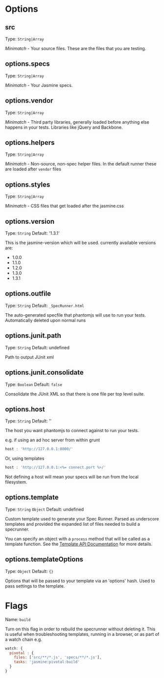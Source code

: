 # Options

## src
Type: `String|Array`

*Minimatch* - Your source files. These are the files that you are testing.

## options.specs
Type: `String|Array`

*Minimatch* - Your Jasmine specs.

## options.vendor
Type: `String|Array`

*Minimatch* - Third party libraries, generally loaded before anything else happens in your tests. Libraries
like jQuery and Backbone.

## options.helpers
Type: `String|Array`

*Minimatch* - Non-source, non-spec helper files. In the default runner these are loaded after `vendor` files

## options.styles
Type: `String|Array`

*Minimatch* - CSS files that get loaded after the jasmine.css

## options.version
Type: `String`
Default: '1.3.1'

This is the jasmine-version which will be used. currently available versions are:

* 1.0.0
* 1.1.0
* 1.2.0
* 1.3.0
* 1.3.1

## options.outfile
Type: `String`
Default: `_SpecRunner.html`

The auto-generated specfile that phantomjs will use to run your tests.
Automatically deleted upon normal runs

## options.junit.path
Type: `String`
Default: undefined

Path to output JUnit xml

## options.junit.consolidate
Type: `Boolean`
Default: `false`

Consolidate the JUnit XML so that there is one file per top level suite.

## options.host
Type: `String`
Default: ''

The host you want phantomjs to connect against to run your tests.

e.g. if using an ad hoc server from within grunt

```js
host : 'http://127.0.0.1:8000/'
```

Or, using templates

```js
host : 'http://127.0.0.1:<%= connect.port %>/'
```

Not defining a host will mean your specs will be run from the local filesystem.

## options.template
Type: `String` `Object`
Default: undefined

Custom template used to generate your Spec Runner. Parsed as underscore templates and provided
the expanded list of files needed to build a specrunner.

You can specify an object with a `process` method that will be called as a template function.
See the [Template API Documentation](https://github.com/gruntjs/grunt-contrib-jasmine/wiki/Jasmine-Templates) for more details.

## options.templateOptions
Type: `Object`
Default: `{}`

Options that will be passed to your template via an 'options' hash. Used to pass settings to the template.

# Flags

Name: `build`

Turn on this flag in order to rebuild the specrunner without deleting it. This is useful when troubleshooting templates,
running in a browser, or as part of a watch chain e.g.

```js
watch: {
  pivotal : {
    files: ['src/**/*.js', 'specs/**/*.js'],
    tasks: 'jasmine:pivotal:build'
  }
}
```
